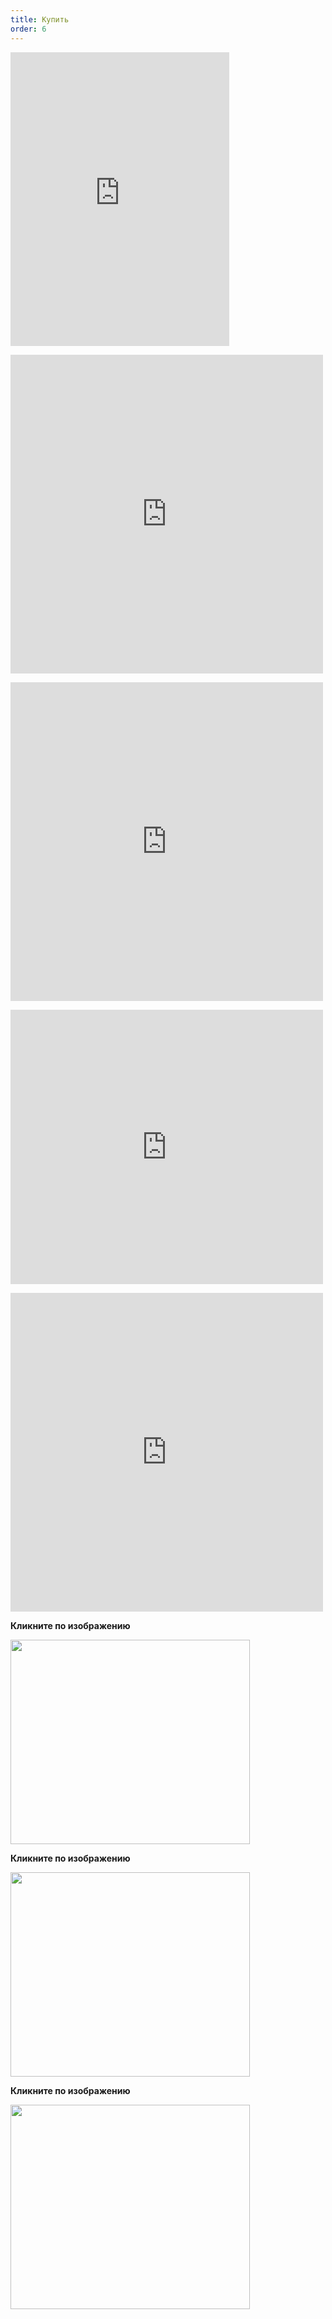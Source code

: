 ```yaml
---
title: Купить
order: 6
---
```


<iframe style="border: 0; width: 350px; height: 470px;" src="https://bandcamp.com/EmbeddedPlayer/album=1289875766/size=large/bgcol=ffffff/linkcol=0687f5/tracklist=false/transparent=true/" seamless><a href="http://avinogradov.bandcamp.com/album/distant-calls">Distant Calls by Andrey Vinogradov</a></iframe>

<p>
  <iframe style=" width: 500px; height: 510px; border: 0;" src="https://bandcamp.com/EmbeddedPlayer/album=3071412449/size=large/bgcol=ffffff/linkcol=0687f5/artwork=small/transparent=true/" width="300" height="150" seamless="">
    <a href="http://avinogradov.bandcamp.com/album/music-for-hurdy-gurdy">
      Music For Hurdy-Gurdy by Andrey Vinogradov
    </a>
  </iframe>
</p>

<p>
  <iframe style=" width: 500px; height: 510px; border: 0;" src="https://bandcamp.com/EmbeddedPlayer/album=2096854548/size=large/bgcol=ffffff/linkcol=0687f5/artwork=small/transparent=true/" width="300" height="150" seamless="">
    <a href="http://avinogradov.bandcamp.com/album/aequilibrium">
      Aequilibrium by Andrey Vinogradov
    </a>
  </iframe>
</p>

<p>
  <iframe style=" width: 500px; height: 439px; border: 0;" src="https://bandcamp.com/EmbeddedPlayer/album=1698546473/size=large/bgcol=ffffff/linkcol=0687f5/artwork=small/transparent=true/" width="300" height="150" seamless="">
    <a href="http://avinogradov.bandcamp.com/album/russian-hurdy-gurdy-tunes">
      Russian Hurdy-Gurdy Tunes by Andrey Vinogradov
    </a>
  </iframe>
</p>

<p>
  <iframe style=" width: 500px; height: 510px; border: 0;" src="https://bandcamp.com/EmbeddedPlayer/album=2614424396/size=large/bgcol=ffffff/linkcol=0687f5/artwork=small/transparent=true/" width="300" height="150" seamless="">
    <a href="http://avinogradov.bandcamp.com/album/russian-strolling-beggars-tunes">
      Russian Strolling Beggars Tunes by Andrey Vinogradov
    </a>
  </iframe>
</p>

<strong>Кликните по изображению</strong>

<a href="http://Kunaki.com/Sales.asp?PID=PX00ZRRI1W&amp;PP=1">
  <img class="alignnone" src="http://kunaki.com/ProductImage.ASP?T=I&amp;ST=FO&amp;PID=PX00ZRRI1W" alt="" width="383" height="327" />
</a>

<strong>Кликните по изображению</strong>

<a href="http://kunaki.com/sales.asp?PID=PX00UXR482&amp;pp=1">
  <img class="alignnone" src="http://kunaki.com/ProductImage.ASP?T=I&amp;ST=FO&amp;PID=PX00UXR482" alt="" width="383" height="327" />
</a>

<strong>Кликните по изображению</strong>

<a href="http://kunaki.com/sales.asp?PID=PX00Z11SQI&pp=1">
  <img class="alignnone" src="http://kunaki.com/ProductImage.ASP?T=I&ST=FO&PID=PX00Z11SQI" alt="" width="383" height="327" />
</a>
